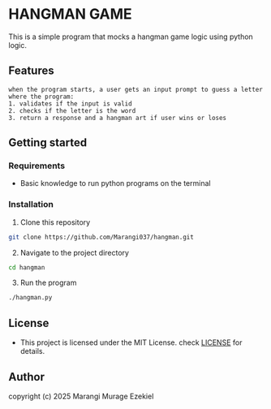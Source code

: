 # HANGMAN GAME
This is a simple program that mocks a hangman game logic using python logic.


## Features
    when the program starts, a user gets an input prompt to guess a letter where the program:
    1. validates if the input is valid
    2. checks if the letter is the word
    3. return a response and a hangman art if user wins or loses
## Getting started

### Requirements
- Basic knowledge to run python programs on the terminal

### Installation

1. Clone this repository
```bash
git clone https://github.com/Marangi037/hangman.git
```
2. Navigate to the project directory
```bash
cd hangman
```

3. Run the program
```bash
./hangman.py
```


## License 
- This project is licensed under the MIT License. check [LICENSE](license) for details.


## Author

copyright (c) 2025 Marangi Murage Ezekiel